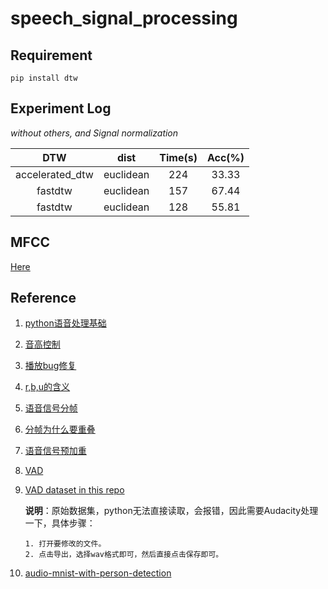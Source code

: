 # speech_signal_processing

## Requirement
```
pip install dtw 
```

## Experiment Log
*without others, and Signal normalization*

| DTW |dist|Time(s)| Acc(%) |
|:---:|:---:|:---:|:---:|
|accelerated_dtw|euclidean|224|33.33|
|fastdtw|euclidean|157|67.44|
|fastdtw|euclidean|128|55.81|


## MFCC

[Here](https://github.com/kleinzcy/speech_signal_processing/blob/master/MFCC.md)

## Reference

1. [python语音处理基础](https://www.cnblogs.com/LXP-Never/p/10078200.html)

2. [音高控制](http://www.voidcn.com/article/p-mitujaml-bth.html)

3. [播放bug修复](http://www.imooc.com/article/252974)

4. [r,b,u的含义](https://www.cnblogs.com/yanglang/p/7416889.html)

5. [语音信号分帧](https://blog.csdn.net/qcyfred/article/details/53006860)

6. [分帧为什么要重叠](https://blog.csdn.net/jinzhichaoshuiping/article/details/81159333)

7. [语音信号预加重](https://blog.csdn.net/lv_xinmy/article/details/8587426)

8. [VAD](https://blog.csdn.net/zachmm/article/details/41825023)

9. [VAD dataset in this repo](https://github.com/jtkim-kaist/VAD)
    
    **说明**：原始数据集，python无法直接读取，会报错，因此需要Audacity处理一下，具体步骤：
        
       1. 打开要修改的文件。
       2. 点击导出，选择wav格式即可，然后直接点击保存即可。
       
10. [audio-mnist-with-person-detection](https://github.com/yogeshjadhav7/audio-mnist-with-person-detection)
   
  
